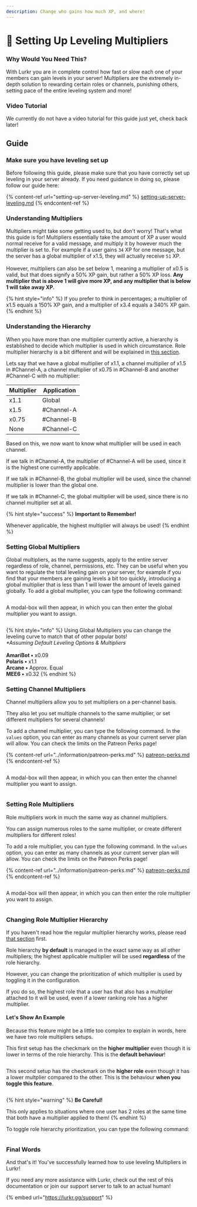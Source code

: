 ```yaml
---
description: Change who gains how much XP, and where!
---
```


# 🚀 Setting Up Leveling Multipliers

### Why Would You Need This?

With Lurkr you are in complete control how fast or slow each one of your members can gain levels in your server! Multipliers are the extremely in-depth solution to rewarding certain roles or channels, punishing others, setting pace of the entire leveling system and more!

### Video Tutorial

We currently do not have a video tutorial for this guide just yet, check back later!

## Guide

### Make sure you have leveling set up

Before following this guide, please make sure that you have correctly set up leveling in your server already. If you need guidance in doing so, please follow our guide here:

{% content-ref url="setting-up-server-leveling.md" %}
[setting-up-server-leveling.md](setting-up-server-leveling.md)
{% endcontent-ref %}

### Understanding Multipliers

Multipliers might take some getting used to, but don't worry! That's what this guide is for! Multipliers essentially take the amount of XP a user would normal receive for a valid message, and multiply it by however much the multiplier is set to. For example if a user gains `34` XP for one message, but the server has a global multiplier of x1.5, they will actually receive `51` XP.  \
\
However, multipliers can also be set below 1, meaning a multiplier of x0.5 is valid, but that does signify a 50% XP gain, but rather a 50% XP loss. **Any multiplier that is above 1 will give more XP, and any multiplier that is below 1 will take away XP.**

{% hint style="info" %}
If you prefer to think in percentages; a multiplier of x1.5 equals a 150% XP gain, and a multiplier of x3.4 equals a 340% XP gain.
{% endhint %}

### Understanding the Hierarchy

When you have more than one multiplier currently active, a hierarchy is established to decide which multiplier is used in which circumstance. Role multiplier hierarchy is a bit different and will be explained in [this section](https://docs.lurkr.gg/guides/setting-up-leveling-multipliers#changing-role-multiplier-hierarchy).

Lets say that we have a global multiplier of x1.1, a channel multiplier of x1.5 in #Channel-A, a channel multiplier of x0.75 in #Channel-B and another #Channel-C with no multiplier:

| Multiplier | Application |
| ---------- | ----------- |
| x1.1       | Global      |
| x1.5       | #Channel-A  |
| x0.75      | #Channel-B  |
| None       | #Channel-C  |

Based on this, we now want to know what multiplier will be used in each channel.

If we talk in #Channel-A, the multiplier of #Channel-A will be used, since it is the highest one currently applicable.

If we talk in #Channel-B, the global multiplier will be used, since the channel multiplier is lower than the global one.

If we talk in #Channel-C, the global multiplier will be used, since there is no channel multiplier set at all.

{% hint style="success" %}
**Important to Remember!**

Whenever applicable, the highest multiplier will always be used!
{% endhint %}

### Setting Global Multipliers

Global multipliers, as the name suggests, apply to the entire server regardless of role, channel, permissions, etc. They can be useful when you want to regulate the total leveling gain on your server, for example if you find that your members are gaining levels a bit too quickly, introducing a global multiplier that is less than 1 will lower the amount of levels gained globally. To add a global multiplier, you can type the following command:

<figure><img src="https://i.imgur.com/trrmGzc.png" alt=""><figcaption></figcaption></figure>

A modal-box will then appear, in which you can then enter the global multiplier you want to assign.

<figure><img src="https://i.imgur.com/PejUOKq.png" alt=""><figcaption></figcaption></figure>

{% hint style="info" %}
Using Global Multipliers you can change the leveling curve to match that of other popular bots!\
&#x20;_\*Assuming Default Leveling Options & Multipliers_\
\
**AmariBot •** x0.09\
**Polaris •** x1.1\
**Arcane •** Approx. Equal\
**MEE6 •** x0.32&#x20;
{% endhint %}

### Setting Channel Multipliers

Channel multipliers allow you to set multipliers on a per-channel basis.

They also let you set multiple channels to the same multiplier, or set different multipliers for several channels!&#x20;

To add a channel multiplier, you can type the following command. In the `values` option, you can enter as many channels as your current server plan will allow. You can check the limits on the Patreon Perks page!

{% content-ref url="../information/patreon-perks.md" %}
[patreon-perks.md](../information/patreon-perks.md)
{% endcontent-ref %}

<figure><img src="https://i.imgur.com/wob4kt7.png" alt=""><figcaption></figcaption></figure>

A modal-box will then appear, in which you can then enter the channel multiplier you want to assign.

<figure><img src="https://i.imgur.com/YSwSxIw.png" alt=""><figcaption></figcaption></figure>

### **Setting Role Multipliers**

Role multipliers work in much the same way as channel multipliers.

You can assign numerous roles to the same multiplier, or create different multipliers for different roles!&#x20;

To add a role multiplier, you can type the following command. In the `values` option, you can enter as many channels as your current server plan will allow. You can check the limits on the Patreon Perks page!

{% content-ref url="../information/patreon-perks.md" %}
[patreon-perks.md](../information/patreon-perks.md)
{% endcontent-ref %}

<figure><img src="https://i.imgur.com/pjKss7c.png" alt=""><figcaption></figcaption></figure>

A modal-box will then appear, in which you can then enter the role multiplier you want to assign.

<figure><img src="https://i.imgur.com/SUPrpPl.png" alt=""><figcaption></figcaption></figure>

### Changing Role Multiplier Hierarchy

If you haven't read how the regular multiplier hierarchy works, please read [that section](https://docs.lurkr.gg/guides/setting-up-leveling-multipliers#understanding-multipliers) first.

Role hierarchy **by default** is managed in the exact same way as all other multipliers; the highest applicable multiplier will be used **regardless** of the role hierarchy.

However, you can change the prioritization of which multiplier is used by toggling it in the configuration.&#x20;

If you do so, the highest role that a user has that also has a multiplier attached to it will be used, even if a lower ranking role has a higher multiplier.&#x20;

#### Let's Show An Example

Because this feature might be a little too complex to explain in words, here we have two role multipliers setups.

This first setup has the checkmark on the **higher multiplier** even though it is lower in terms of the role hierarchy. This is the **default behaviour**!

<figure><img src="https://i.imgur.com/Lcc6hK7.png" alt=""><figcaption></figcaption></figure>

This second setup has the checkmark on the **higher role** even though it has a lower multplier compared to the other. This is the behaviour **when you toggle this feature**.

<figure><img src="https://i.imgur.com/vUxAPp6.png" alt=""><figcaption></figcaption></figure>

{% hint style="warning" %}
**Be Careful!**

This only applies to situations where one user has 2 roles at the same time that both have a multiplier applied to them!
{% endhint %}

To toggle role hierarchy prioritization, you can type the following command:

<figure><img src="https://i.imgur.com/DNrz3aS.png" alt=""><figcaption></figcaption></figure>

### Final Words <a href="#final-words" id="final-words"></a>

And that's it! You've successfully learned how to use leveling Multipliers in Lurkr!

If you need any more assistance with Lurkr, check out the rest of this documentation or join our support server to talk to an actual human!

{% embed url="https://lurkr.gg/support" %}
